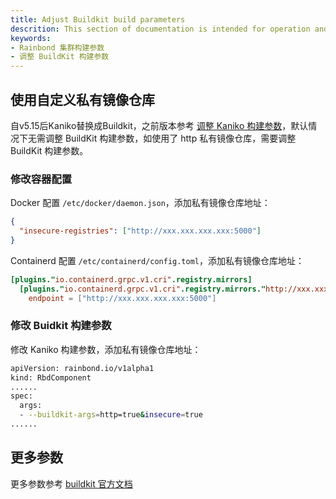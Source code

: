 ```yaml
---
title: Adjust Buildkit build parameters
descrition: This section of documentation is intended for operation and maintenance personnel. Learn how to specify cluster builds
keywords:
- Rainbond 集群构建参数
- 调整 BuildKit 构建参数
---
```


## 使用自定义私有镜像仓库

自v5.15后Kaniko替换成Buildkit，之前版本参考 [调整 Kaniko 构建参数](/docs/ops-guide/management/kaniko-args.md)，默认情况下无需调整 BuildKit 构建参数，如使用了 http 私有镜像仓库，需要调整 BuildKit 构建参数。

### 修改容器配置

Docker 配置 `/etc/docker/daemon.json`，添加私有镜像仓库地址：

```json
{
  "insecure-registries": ["http://xxx.xxx.xxx.xxx:5000"]
}
```

Containerd 配置 `/etc/containerd/config.toml`，添加私有镜像仓库地址：

```toml
[plugins."io.containerd.grpc.v1.cri".registry.mirrors]
  [plugins."io.containerd.grpc.v1.cri".registry.mirrors."http://xxx.xxx.xxx.xxx:5000"]
    endpoint = ["http://xxx.xxx.xxx.xxx:5000"]
```

### 修改 Buidkit 构建参数

修改 Kaniko 构建参数，添加私有镜像仓库地址：

```bash title="kubectl edit rbdcomponent rbd-chaos -n rbd-system"
apiVersion: rainbond.io/v1alpha1
kind: RbdComponent
......
spec:
  args:
  - --buildkit-args=http=true&insecure=true
......
```

## 更多参数

更多参数参考 [buildkit 官方文档](https://github.com/moby/buildkit)